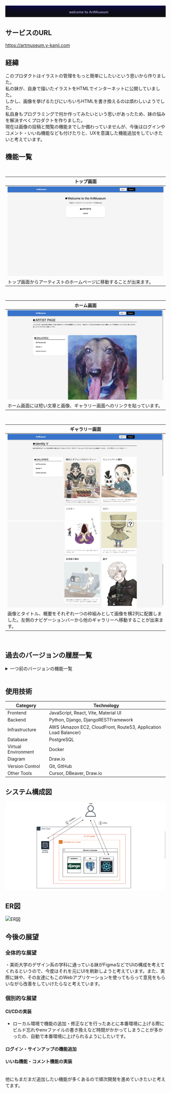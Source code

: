 ![ヘッダー画像](/docs/artmuseum_header.png)

## サービスのURL
https://artmuseum.y-kanji.com

## 経緯
このプロダクトはイラストの管理をもっと簡単にしたいという思いから作りました。<br />
私の妹が、自身で描いたイラストをHTMLでインターネットに公開していました。<br />
しかし、画像を挙げるたびにいちいちHTMLを書き換えるのは煩わしいようでした。<br />
私自身もプログラミングで何か作ってみたいという思いがあったため、妹の悩みを解決すべくプロダクトを作りました。<br />
現在は画像の投稿と閲覧の機能までしか備わっていませんが、今後はログインやコメント・いいね機能なども付けたりと、UXを意識した機能追加をしていきたいと考えています。<br />

<!-- ![アプリケーションのイメージ](/docs/artmuseum_gif.gif) -->

## 機能一覧
<br />

| トップ画面 |
| ---- |
| ![TopPage](/docs/release_version2/top_page.png) |
| トップ画面からアーティストのホームページに移動することが出来ます。 |
<br />

| ホーム画面 |
| ---- |
| ![HomePage](/docs/release_version2/home_page.png) |
| ホーム画面には短い文章と画像、ギャラリー画面へのリンクを貼っています。 |
<br />

| ギャラリー画面 |
| ---- |
| ![GalleryPageUpward](/docs/release_version2/gallery_page_upward.png)![GalleryPageDownward](/docs/release_version2/gallery_page_downward.png) |
| 画像とタイトル、概要をそれぞれ一つの枠組みとして画像を横2列に配置しました。左側のナビゲーションバーから他のギャラリーへ移動することが出来ます。 |
<br />

<!-- | トップ画面 |　ホーム画面 |
| ---- | ---- |
| ![TopPage](/docs/top_page.png) | ![HomePage](/docs/home_page.png) |
| トップ画面からアーティストのホームページに移動することが出来ます。 | ホーム画面には短い文章と画像、ギャラリー画面へのリンクを貼っています。 |

| ギャラリー画面 |
| ---- |
| ![GalleryPageUpward](/docs/gallery_page_upward.png) | 
|![GalleryPageDownward](/docs/gallery_page_downward.png) |
| 左側のナビゲーションバーには他のギャラリーへのリンクを実装しました。 | あああ。 | -->

## 過去のバージョンの履歴一覧
<details>
<summary>一つ前のバージョンの機能一覧</summary>

## 機能一覧
<br />

| トップ画面 |
| ---- |
| ![TopPage](/docs/release_version1/top_page.png) |
| トップ画面からアーティストのホームページに移動することが出来ます。 |
<br />

| ホーム画面 |
| ---- |
| ![HomePage](/docs/release_version1/home_page.png) |
| ホーム画面には短い文章と画像、ギャラリー画面へのリンクを貼っています。 |
<br />

| ギャラリー画面 |
| ---- |
| ![GalleryPageUpward](/docs/release_version1/gallery_page_upward.png)![GalleryPageDownward](/docs/release_version1/gallery_page_downward.png) |
| 画像とタイトル、概要をそれぞれ一つの枠組みとして画像を横2列に配置しました。左側のナビゲーションバーから他のギャラリーへ移動することが出来ます。 |
<br />

<!-- | トップ画面 |　ホーム画面 |
| ---- | ---- |
| ![TopPage](/docs/top_page.png) | ![HomePage](/docs/home_page.png) |
| トップ画面からアーティストのホームページに移動することが出来ます。 | ホーム画面には短い文章と画像、ギャラリー画面へのリンクを貼っています。 |

| ギャラリー画面 |
| ---- |
| ![GalleryPageUpward](/docs/gallery_page_upward.png) | 
|![GalleryPageDownward](/docs/gallery_page_downward.png) |
| 左側のナビゲーションバーには他のギャラリーへのリンクを実装しました。 | あああ。 | -->
</details>
<br />

## 使用技術

| Category            | Technology                                           |
| ------------------- | --------------------------------------------------   |
| Frontend            | JavaScript, React, Vite, Material UI                 |
| Backend             | Python, Django, DjangoRESTFramework                  |
| Infrastructure      | AWS (Amazon EC2, CloudFront, Route53, Application Load Balancer)                                                                    |
| Database            | PostgreSQL                                           |
| Virtual Environment | Docker                                               |
| Diagram             | Draw.io                                              |
| Version Control     | Git, GitHub                                          |
| Other Tools         | Cursor, DBeaver, Draw.io

## システム構成図
![システム構成図](/docs/システム構成図.png)
<br />

## ER図
![ER図](/docs/ER図.png)

## 今後の展望
### 全体的な展望
・美術大学のデザイン系の学科に通っている妹がFigmaなどでUIの構成を考えてくれるというので、今度はそれを元にUIを刷新しようと考えています。また、実際に妹や、その友達にもこのWebアプリケーションを使ってもらって意見をもらいながら改善をしていけたらなと考えています。

### 個別的な展望
#### CI/CDの実装
- ローカル環境で機能の追加・修正などを行ったあとに本番環境に上げる際にビルド忘れやenvファイルの書き換えなど時間がかかってしまうことが多かったの、自動で本番環境に上げられるようにしたいです。

#### ログイン・サインアップの機能追加

#### いいね機能・コメント機能の実装

<br />
他にもまだまだ追加したい機能が多くあるので順次開発を進めていきたいと考えてます。
